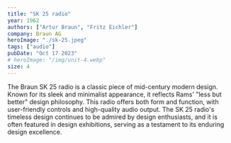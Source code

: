 ```yaml
---
title: "SK 25 radio"
year: 1962
authors: ["Artur Braun", "Fritz Eichler"]
company: Braun AG
heroImage: "./sk-25.jpeg"
tags: ["audio"]
pubDate: "Oct 17 2023"
# heroImage: "/img/unit-4.webp"
size: 4
---
```


The Braun SK 25 radio is a classic piece of mid-century modern design. Known for its sleek and minimalist appearance, it reflects Rams' "less but better" design philosophy. This radio offers both form and function, with user-friendly controls and high-quality audio output. The SK 25 radio's timeless design continues to be admired by design enthusiasts, and it is often featured in design exhibitions, serving as a testament to its enduring design excellence.
